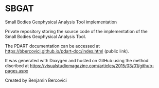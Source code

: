 # SBGAT
Small Bodies Geophysical Analysis Tool implementation

Private repository storing the source code of the implementation of the Small Bodies Geophysical Analysis Tool. 

The PDART documentation can be accessed at https://bbercovici.github.io/pdart-doc/index.html (public link). 

It was generated with Doxygen and hosted on GitHub using the method discribed at https://visualstudiomagazine.com/articles/2015/03/01/github-pages.aspx

Created by Benjamin Bercovici
